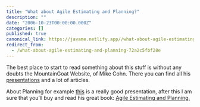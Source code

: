 ```yaml
---
title: "What about Agile Estimating and Planning?"
description: ""
date: "2006-10-23T00:00:00.000Z"
categories: []
published: true
canonical_link: https://javame.netlify.app//what-about-agile-estimating-and-planning-72a2c5fbf28e
redirect_from:
  - /what-about-agile-estimating-and-planning-72a2c5fbf28e
---
```


The best place to start to read something about this stuff is without any doubts the MountainGoat Website, of Mike Cohn. There you can find all his [presentations](http://www.mountaingoatsoftware.com/presentation_index) and a lot of articles.

About Planning for example [this](http://www.mountaingoatsoftware.com/presentation/access/40) is a really good presentation, after this I am sure that you’ll buy and read his great book: [Agile Estimating and Planning.](http://www.amazon.com/gp/product/0131479415/sr=1-1/qid=1153754433/ref=pd_bbs_1/002-9157010-4329607?ie=UTF8&s=books)
